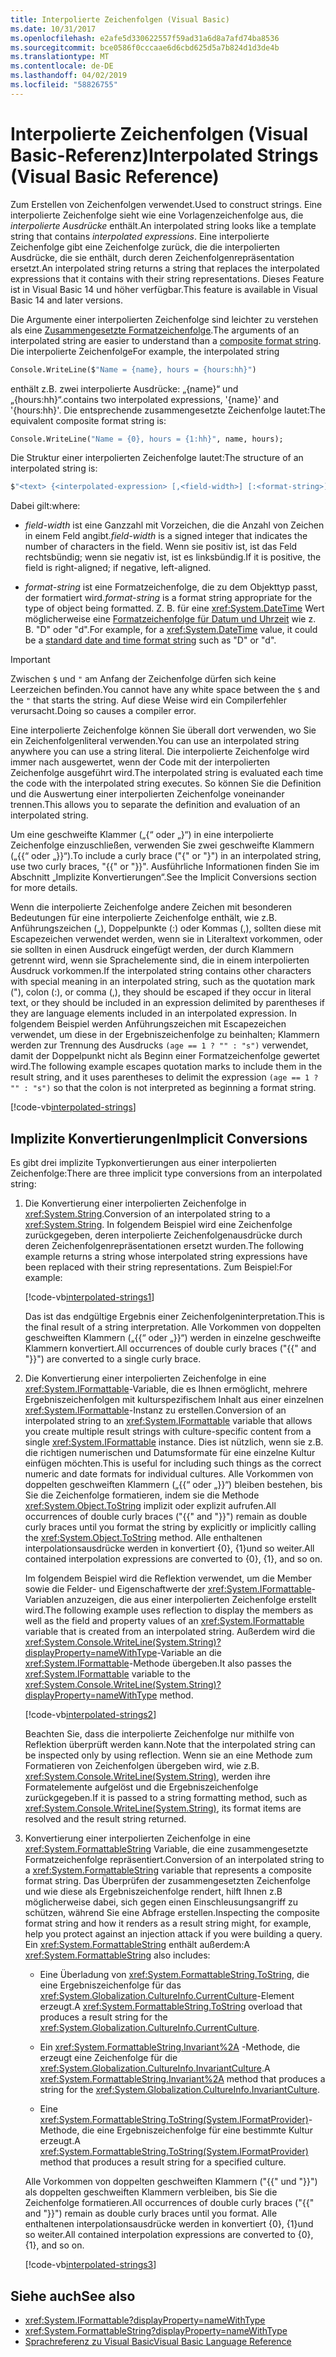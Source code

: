 ```yaml
---
title: Interpolierte Zeichenfolgen (Visual Basic)
ms.date: 10/31/2017
ms.openlocfilehash: e2afe5d330622557f59ad31a6d8a7afd74ba8536
ms.sourcegitcommit: bce0586f0cccaae6d6cbd625d5a7b824d1d3de4b
ms.translationtype: MT
ms.contentlocale: de-DE
ms.lasthandoff: 04/02/2019
ms.locfileid: "58826755"
---
```

# <a name="interpolated-strings-visual-basic-reference"></a><span data-ttu-id="efc37-102">Interpolierte Zeichenfolgen (Visual Basic-Referenz)</span><span class="sxs-lookup"><span data-stu-id="efc37-102">Interpolated Strings (Visual Basic Reference)</span></span>

<span data-ttu-id="efc37-103">Zum Erstellen von Zeichenfolgen verwendet.</span><span class="sxs-lookup"><span data-stu-id="efc37-103">Used to construct strings.</span></span>  <span data-ttu-id="efc37-104">Eine interpolierte Zeichenfolge sieht wie eine Vorlagenzeichenfolge aus, die *interpolierte Ausdrücke* enthält.</span><span class="sxs-lookup"><span data-stu-id="efc37-104">An interpolated string looks like a template string that contains *interpolated expressions*.</span></span>  <span data-ttu-id="efc37-105">Eine interpolierte Zeichenfolge gibt eine Zeichenfolge zurück, die die interpolierten Ausdrücke, die sie enthält, durch deren Zeichenfolgenrepräsentation ersetzt.</span><span class="sxs-lookup"><span data-stu-id="efc37-105">An interpolated string returns a string that replaces the interpolated expressions that it contains with their string representations.</span></span> <span data-ttu-id="efc37-106">Dieses Feature ist in Visual Basic 14 und höher verfügbar.</span><span class="sxs-lookup"><span data-stu-id="efc37-106">This feature is available in Visual Basic 14 and later versions.</span></span>

<span data-ttu-id="efc37-107">Die Argumente einer interpolierten Zeichenfolge sind leichter zu verstehen als eine [Zusammengesetzte Formatzeichenfolge](../../../../standard/base-types/composite-formatting.md#composite-format-string).</span><span class="sxs-lookup"><span data-stu-id="efc37-107">The arguments of an interpolated string are easier to understand than a [composite format string](../../../../standard/base-types/composite-formatting.md#composite-format-string).</span></span>  <span data-ttu-id="efc37-108">Die interpolierte Zeichenfolge</span><span class="sxs-lookup"><span data-stu-id="efc37-108">For example, the interpolated string</span></span>  
  
```vb  
Console.WriteLine($"Name = {name}, hours = {hours:hh}")
```  
<span data-ttu-id="efc37-109">enthält z.B. zwei interpolierte Ausdrücke: „{name}“ und „{hours:hh}“.</span><span class="sxs-lookup"><span data-stu-id="efc37-109">contains two interpolated expressions, '{name}' and '{hours:hh}'.</span></span> <span data-ttu-id="efc37-110">Die entsprechende zusammengesetzte Zeichenfolge lautet:</span><span class="sxs-lookup"><span data-stu-id="efc37-110">The equivalent composite format string is:</span></span>

```vb
Console.WriteLine("Name = {0}, hours = {1:hh}", name, hours); 
```  

<span data-ttu-id="efc37-111">Die Struktur einer interpolierten Zeichenfolge lautet:</span><span class="sxs-lookup"><span data-stu-id="efc37-111">The structure of an interpolated string is:</span></span>  
  
```vb  
$"<text> {<interpolated-expression> [,<field-width>] [:<format-string>] } <text> ..."  
```  

<span data-ttu-id="efc37-112">Dabei gilt:</span><span class="sxs-lookup"><span data-stu-id="efc37-112">where:</span></span> 

- <span data-ttu-id="efc37-113">*field-width* ist eine Ganzzahl mit Vorzeichen, die die Anzahl von Zeichen in einem Feld angibt.</span><span class="sxs-lookup"><span data-stu-id="efc37-113">*field-width* is a signed integer that indicates the number of characters in the field.</span></span> <span data-ttu-id="efc37-114">Wenn sie positiv ist, ist das Feld rechtsbündig; wenn sie negativ ist, ist es linksbündig.</span><span class="sxs-lookup"><span data-stu-id="efc37-114">If it is positive, the field is right-aligned; if negative, left-aligned.</span></span> 

- <span data-ttu-id="efc37-115">*format-string* ist eine Formatzeichenfolge, die zu dem Objekttyp passt, der formatiert wird.</span><span class="sxs-lookup"><span data-stu-id="efc37-115">*format-string* is a format string appropriate for the type of object being formatted.</span></span> <span data-ttu-id="efc37-116">Z. B. für eine <xref:System.DateTime> Wert möglicherweise eine [Formatzeichenfolge für Datum und Uhrzeit](~/docs/standard/base-types/standard-date-and-time-format-strings.md) wie z. B. "D" oder "d".</span><span class="sxs-lookup"><span data-stu-id="efc37-116">For example, for a <xref:System.DateTime> value, it could be a [standard date and time format string](~/docs/standard/base-types/standard-date-and-time-format-strings.md) such as "D" or "d".</span></span>

> [!IMPORTANT]
> <span data-ttu-id="efc37-117">Zwischen `$` und `"` am Anfang der Zeichenfolge dürfen sich keine Leerzeichen befinden.</span><span class="sxs-lookup"><span data-stu-id="efc37-117">You cannot have any white space between the `$` and the `"` that starts the string.</span></span> <span data-ttu-id="efc37-118">Auf diese Weise wird ein Compilerfehler verursacht.</span><span class="sxs-lookup"><span data-stu-id="efc37-118">Doing so causes a compiler error.</span></span>

 <span data-ttu-id="efc37-119">Eine interpolierte Zeichenfolge können Sie überall dort verwenden, wo Sie ein Zeichenfolgenliteral verwenden.</span><span class="sxs-lookup"><span data-stu-id="efc37-119">You can use an interpolated string anywhere you can use a string literal.</span></span>  <span data-ttu-id="efc37-120">Die interpolierte Zeichenfolge wird immer nach ausgewertet, wenn der Code mit der interpolierten Zeichenfolge ausgeführt wird.</span><span class="sxs-lookup"><span data-stu-id="efc37-120">The interpolated string is evaluated each time the code with the interpolated string executes.</span></span> <span data-ttu-id="efc37-121">So können Sie die Definition und die Auswertung einer interpolierten Zeichenfolge voneinander trennen.</span><span class="sxs-lookup"><span data-stu-id="efc37-121">This allows you to separate the definition and evaluation of an interpolated string.</span></span>  
  
 <span data-ttu-id="efc37-122">Um eine geschweifte Klammer („{“ oder „}“) in eine interpolierte Zeichenfolge einzuschließen, verwenden Sie zwei geschweifte Klammern („{{“ oder „}}“).</span><span class="sxs-lookup"><span data-stu-id="efc37-122">To include a curly brace ("{" or "}") in an interpolated string, use two curly braces, "{{" or "}}".</span></span>  <span data-ttu-id="efc37-123">Ausführliche Informationen finden Sie im Abschnitt „Implizite Konvertierungen“.</span><span class="sxs-lookup"><span data-stu-id="efc37-123">See the Implicit Conversions section for more details.</span></span>  

<span data-ttu-id="efc37-124">Wenn die interpolierte Zeichenfolge andere Zeichen mit besonderen Bedeutungen für eine interpolierte Zeichenfolge enthält, wie z.B. Anführungszeichen („), Doppelpunkte (:) oder Kommas (,), sollten diese mit Escapezeichen verwendet werden, wenn sie in Literaltext vorkommen, oder sie sollten in einen Ausdruck eingefügt werden, der durch Klammern getrennt wird, wenn sie Sprachelemente sind, die in einem interpolierten Ausdruck vorkommen.</span><span class="sxs-lookup"><span data-stu-id="efc37-124">If the interpolated string contains other characters with special meaning in an interpolated string, such as the quotation mark ("), colon (:), or comma (,), they should be escaped if they occur in literal text, or they should be included in an expression delimited by parentheses if they are language elements included in an interpolated expression.</span></span> <span data-ttu-id="efc37-125">In folgendem Beispiel werden Anführungszeichen mit Escapezeichen verwendet, um diese in der Ergebniszeichenfolge zu beinhalten; Klammern werden zur Trennung des Ausdrucks `(age == 1 ? "" : "s")` verwendet, damit der Doppelpunkt nicht als Beginn einer Formatzeichenfolge gewertet wird.</span><span class="sxs-lookup"><span data-stu-id="efc37-125">The following example escapes quotation marks to include them in the result string, and it uses parentheses to delimit the expression `(age == 1 ? "" : "s")` so that the colon is not interpreted as beginning a format string.</span></span>

[!code-vb[interpolated-strings](../../../../../samples/snippets/visualbasic/programming-guide/language-features/strings/interpolated-strings4.vb)]  

## <a name="implicit-conversions"></a><span data-ttu-id="efc37-126">Implizite Konvertierungen</span><span class="sxs-lookup"><span data-stu-id="efc37-126">Implicit Conversions</span></span>  

<span data-ttu-id="efc37-127">Es gibt drei implizite Typkonvertierungen aus einer interpolierten Zeichenfolge:</span><span class="sxs-lookup"><span data-stu-id="efc37-127">There are three implicit type conversions from an interpolated string:</span></span>  

1. <span data-ttu-id="efc37-128">Die Konvertierung einer interpolierten Zeichenfolge in <xref:System.String>.</span><span class="sxs-lookup"><span data-stu-id="efc37-128">Conversion of an interpolated string to a <xref:System.String>.</span></span> <span data-ttu-id="efc37-129">In folgendem Beispiel wird eine Zeichenfolge zurückgegeben, deren interpolierte Zeichenfolgenausdrücke durch deren Zeichenfolgenrepräsentationen ersetzt wurden.</span><span class="sxs-lookup"><span data-stu-id="efc37-129">The following example returns a string whose interpolated string expressions have been replaced with their string representations.</span></span> <span data-ttu-id="efc37-130">Zum Beispiel:</span><span class="sxs-lookup"><span data-stu-id="efc37-130">For example:</span></span>

   [!code-vb[interpolated-strings1](../../../../../samples/snippets/visualbasic/programming-guide/language-features/strings/interpolated-strings1.vb)]  

   <span data-ttu-id="efc37-131">Das ist das endgültige Ergebnis einer Zeichenfolgeninterpretation.</span><span class="sxs-lookup"><span data-stu-id="efc37-131">This is the final result of a string interpretation.</span></span> <span data-ttu-id="efc37-132">Alle Vorkommen von doppelten geschweiften Klammern („{{“ oder „}}“) werden in einzelne geschweifte Klammern konvertiert.</span><span class="sxs-lookup"><span data-stu-id="efc37-132">All occurrences of double curly braces ("{{" and "}}") are converted to a single curly brace.</span></span> 

2. <span data-ttu-id="efc37-133">Die Konvertierung einer interpolierten Zeichenfolge in eine <xref:System.IFormattable>-Variable, die es Ihnen ermöglicht, mehrere Ergebniszeichenfolgen mit kulturspezifischem Inhalt aus einer einzelnen <xref:System.IFormattable>-Instanz zu erstellen.</span><span class="sxs-lookup"><span data-stu-id="efc37-133">Conversion of an interpolated string to an <xref:System.IFormattable> variable that allows you create multiple result strings with culture-specific content from a single <xref:System.IFormattable> instance.</span></span> <span data-ttu-id="efc37-134">Dies ist nützlich, wenn sie z.B. die richtigen numerischen und Datumsformate für eine einzelne Kultur einfügen möchten.</span><span class="sxs-lookup"><span data-stu-id="efc37-134">This is useful for including such things as the correct numeric and date formats for individual cultures.</span></span>  <span data-ttu-id="efc37-135">Alle Vorkommen von doppelten geschweiften Klammern („{{“ oder „}}“) bleiben bestehen, bis Sie die Zeichenfolge formatieren, indem sie die Methode <xref:System.Object.ToString> implizit oder explizit aufrufen.</span><span class="sxs-lookup"><span data-stu-id="efc37-135">All occurrences of double curly braces ("{{" and "}}") remain as double curly braces until you format the string by explicitly or implicitly calling the <xref:System.Object.ToString> method.</span></span>  <span data-ttu-id="efc37-136">Alle enthaltenen interpolationsausdrücke werden in konvertiert {0}, {1}und so weiter.</span><span class="sxs-lookup"><span data-stu-id="efc37-136">All contained interpolation expressions are converted to {0}, {1}, and so on.</span></span>  

   <span data-ttu-id="efc37-137">Im folgendem Beispiel wird die Reflektion verwendet, um die Member sowie die Felder- und Eigenschaftwerte der <xref:System.IFormattable>-Variablen anzuzeigen, die aus einer interpolierten Zeichenfolge erstellt wird.</span><span class="sxs-lookup"><span data-stu-id="efc37-137">The following example uses reflection to display the members as well as the field and property values of an <xref:System.IFormattable> variable that is created from an interpolated string.</span></span> <span data-ttu-id="efc37-138">Außerdem wird die <xref:System.Console.WriteLine(System.String)?displayProperty=nameWithType>-Variable an die <xref:System.IFormattable>-Methode übergeben.</span><span class="sxs-lookup"><span data-stu-id="efc37-138">It also passes the <xref:System.IFormattable> variable to the <xref:System.Console.WriteLine(System.String)?displayProperty=nameWithType> method.</span></span>

   [!code-vb[interpolated-strings2](../../../../../samples/snippets/visualbasic/programming-guide/language-features/strings/interpolated-strings2.vb)]  

   <span data-ttu-id="efc37-139">Beachten Sie, dass die interpolierte Zeichenfolge nur mithilfe von Reflektion überprüft werden kann.</span><span class="sxs-lookup"><span data-stu-id="efc37-139">Note that the interpolated string can be inspected only by using reflection.</span></span> <span data-ttu-id="efc37-140">Wenn sie an eine Methode zum Formatieren von Zeichenfolgen übergeben wird, wie z.B. <xref:System.Console.WriteLine(System.String)>, werden ihre Formatelemente aufgelöst und die Ergebniszeichenfolge zurückgegeben.</span><span class="sxs-lookup"><span data-stu-id="efc37-140">If it is passed to a string formatting method, such as <xref:System.Console.WriteLine(System.String)>, its format items are resolved and the result string returned.</span></span> 

3. <span data-ttu-id="efc37-141">Konvertierung einer interpolierten Zeichenfolge in eine <xref:System.FormattableString> Variable, die eine zusammengesetzte Formatzeichenfolge repräsentiert.</span><span class="sxs-lookup"><span data-stu-id="efc37-141">Conversion of an interpolated string to a <xref:System.FormattableString> variable that represents a composite format string.</span></span> <span data-ttu-id="efc37-142">Das Überprüfen der zusammengesetzten Zeichenfolge und wie diese als Ergebniszeichenfolge rendert, hilft Ihnen z.B möglicherweise dabei, sich gegen einen Einschleusungsangriff zu schützen, während Sie eine Abfrage erstellen.</span><span class="sxs-lookup"><span data-stu-id="efc37-142">Inspecting the composite format string and how it renders as a result string might, for example, help you protect against an injection attack if you were building a query.</span></span> <span data-ttu-id="efc37-143">Ein <xref:System.FormattableString> enthält außerdem:</span><span class="sxs-lookup"><span data-stu-id="efc37-143">A <xref:System.FormattableString> also includes:</span></span>

      - <span data-ttu-id="efc37-144">Eine Überladung von <xref:System.FormattableString.ToString>, die eine Ergebniszeichenfolge für das <xref:System.Globalization.CultureInfo.CurrentCulture>-Element erzeugt.</span><span class="sxs-lookup"><span data-stu-id="efc37-144">A <xref:System.FormattableString.ToString> overload that produces a result string for the <xref:System.Globalization.CultureInfo.CurrentCulture>.</span></span>
      
      - <span data-ttu-id="efc37-145">Ein <xref:System.FormattableString.Invariant%2A> -Methode, die erzeugt eine Zeichenfolge für die <xref:System.Globalization.CultureInfo.InvariantCulture>.</span><span class="sxs-lookup"><span data-stu-id="efc37-145">A <xref:System.FormattableString.Invariant%2A> method that produces a string for the <xref:System.Globalization.CultureInfo.InvariantCulture>.</span></span>
      
      - <span data-ttu-id="efc37-146">Eine <xref:System.FormattableString.ToString(System.IFormatProvider)>-Methode, die eine Ergebniszeichenfolge für eine bestimmte Kultur erzeugt.</span><span class="sxs-lookup"><span data-stu-id="efc37-146">A <xref:System.FormattableString.ToString(System.IFormatProvider)> method that produces a result string for a specified culture.</span></span> 
  
    <span data-ttu-id="efc37-147">Alle Vorkommen von doppelten geschweiften Klammern ("{{" und "}}") als doppelten geschweiften Klammern verbleiben, bis Sie die Zeichenfolge formatieren.</span><span class="sxs-lookup"><span data-stu-id="efc37-147">All occurrences of double curly braces ("{{" and "}}") remain as double curly braces until you format.</span></span>  <span data-ttu-id="efc37-148">Alle enthaltenen interpolationsausdrücke werden in konvertiert {0}, {1}und so weiter.</span><span class="sxs-lookup"><span data-stu-id="efc37-148">All contained interpolation expressions are converted to {0}, {1}, and so on.</span></span>  

   [!code-vb[interpolated-strings3](../../../../../samples/snippets/visualbasic/programming-guide/language-features/strings/interpolated-strings3.vb)]  

## <a name="see-also"></a><span data-ttu-id="efc37-149">Siehe auch</span><span class="sxs-lookup"><span data-stu-id="efc37-149">See also</span></span>

- <xref:System.IFormattable?displayProperty=nameWithType>
- <xref:System.FormattableString?displayProperty=nameWithType>
- [<span data-ttu-id="efc37-150">Sprachreferenz zu Visual Basic</span><span class="sxs-lookup"><span data-stu-id="efc37-150">Visual Basic Language Reference</span></span>](index.md)
